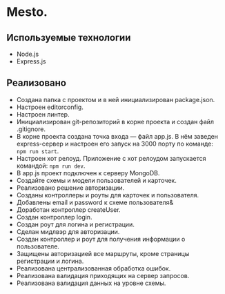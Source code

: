 # Mesto. 

## Используемые технологии
* Node.js
* Express.js

## Реализовано
* Создана папка с проектом и в ней инициализирован package.json.
* Настроен editorconfig.
* Настроен линтер.
* Инициализирован git-репозиторий в корне проекта и создан файл .gitignore.
* В корне проекта создана точка входа — файл app.js. В нём заведен express-сервер и настроен его запуск на 3000 порту по команде: `npm run start`.
* Настроен хот релоуд. Приложение с хот релоудом запускается командой: `npm run dev`.
* В app.js проект подключен к серверу MongoDB.
* Создайте схемы и модели пользователей и карточек.
* Реализовано решение авторизации.
* Созданы контроллеры и роуты для карточек и пользователя.
* Добавлены email и password к схеме пользователя&
* Доработан контроллер createUser.
* Создан контроллер login.
* Создан роут для логина и регистрации.
* Сделан мидлвэр для авторизации.
* Создан контроллер и роут для получения информации о пользователе.
* Защищены авторизацией все маршруты, кроме страницы регистрации и логина.
* Реализована централизованная обработка ошибок.
* Реализована валидация приходящих на сервер запросов.
* Реализована валидация данных на уровне схемы.
